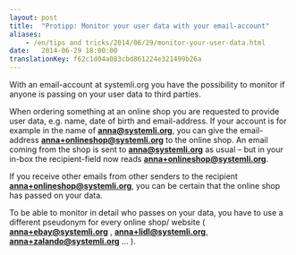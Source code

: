 ```yaml
---
layout: post
title:  "Protipp: Monitor your user data with your email-account"
aliases:
    - /en/tips and tricks/2014/06/29/monitor-your-user-data.html
date:   2014-06-29 18:00:00
translationKey: f62c1d04a083cbd861224e321499b26a
---
```

With an email-account at systemli.org you have the possibility to monitor if anyone is passing on your user data to 
third parties.

When ordering something at an online shop you are requested to provide user data, e.g. name, date of birth and 
email-address. If your account is for example in the name of **anna@systemli.org**, you can give the email-address 
**anna+onlineshop@systemli.org** to the online shop. An email coming from the shop is sent to **anna@systemli.org** as 
usual – but in your in-box the recipient-field now reads **anna+onlineshop@systemli.org**.

If you receive other emails from other senders to the recipient  **anna+onlineshop@systemli.org**, you can be certain 
that the online shop has passed on your data.

To be able to monitor in detail who passes on your data, you have to use a different pseudonym for every online shop/ 
website ( **anna+ebay@systemli.org** , **anna+lidl@systemli.org**, **anna+zalando@systemli.org** ... ).
